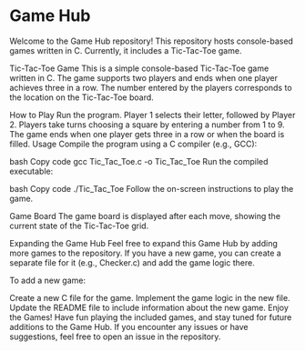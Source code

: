 # Game Hub
Welcome to the Game Hub repository! This repository hosts console-based games written in C. Currently, it includes a Tic-Tac-Toe game.

Tic-Tac-Toe Game
This is a simple console-based Tic-Tac-Toe game written in C. The game supports two players and ends when one player achieves three in a row. The number entered by the players corresponds to the location on the Tic-Tac-Toe board.

How to Play
Run the program.
Player 1 selects their letter, followed by Player 2.
Players take turns choosing a square by entering a number from 1 to 9.
The game ends when one player gets three in a row or when the board is filled.
Usage
Compile the program using a C compiler (e.g., GCC):

bash
Copy code
gcc Tic_Tac_Toe.c -o Tic_Tac_Toe
Run the compiled executable:

bash
Copy code
./Tic_Tac_Toe
Follow the on-screen instructions to play the game.

Game Board
The game board is displayed after each move, showing the current state of the Tic-Tac-Toe grid.

Expanding the Game Hub
Feel free to expand this Game Hub by adding more games to the repository. If you have a new game, you can create a separate file for it (e.g., Checker.c) and add the game logic there.

To add a new game:

Create a new C file for the game.
Implement the game logic in the new file.
Update the README file to include information about the new game.
Enjoy the Games!
Have fun playing the included games, and stay tuned for future additions to the Game Hub. If you encounter any issues or have suggestions, feel free to open an issue in the repository.
